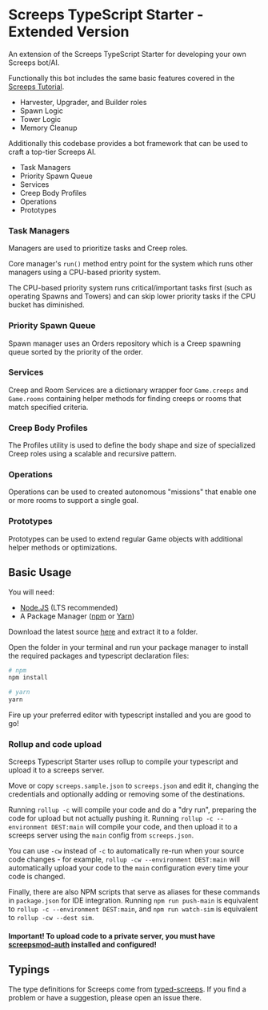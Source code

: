 # Screeps TypeScript Starter - Extended Version

An extension of the Screeps TypeScript Starter for developing your own Screeps bot/AI.

Functionally this bot includes the same basic features covered in the [Screeps Tutorial](https://screeps.com/a/#!/sim/tutorial).

-   Harvester, Upgrader, and Builder roles
-   Spawn Logic
-   Tower Logic
-   Memory Cleanup

Additionally this codebase provides a bot framework that can be used to craft a top-tier Screeps AI.

-   Task Managers
-   Priority Spawn Queue
-   Services
-   Creep Body Profiles
-   Operations
-   Prototypes

### Task Managers

Managers are used to prioritize tasks and Creep roles.

Core manager's `run()` method entry point for the system which runs other managers using a CPU-based priority system.

The CPU-based priority system runs critical/important tasks first (such as operating Spawns and Towers) and can skip lower priority tasks if the CPU bucket has diminished.

### Priority Spawn Queue

Spawn manager uses an Orders repository which is a Creep spawning queue sorted by the priority of the order.

### Services

Creep and Room Services are a dictionary wrapper foor `Game.creeps` and `Game.rooms` containing helper methods for finding creeps or rooms that match specified criteria.

### Creep Body Profiles

The Profiles utility is used to define the body shape and size of specialized Creep roles using a scalable and recursive pattern.

### Operations

Operations can be used to created autonomous "missions" that enable one or more rooms to support a single goal.

### Prototypes

Prototypes can be used to extend regular Game objects with additional helper methods or optimizations.

## Basic Usage

You will need:

-   [Node.JS](https://nodejs.org/en/download) (LTS recommended)
-   A Package Manager ([npm](https://docs.npmjs.com/getting-started/installing-node) or [Yarn](https://yarnpkg.com/en/docs/getting-started))

Download the latest source [here](https://github.com/admon84/screeps-typescript-starter/archive/master.zip) and extract it to a folder.

Open the folder in your terminal and run your package manager to install the required packages and typescript declaration files:

```bash
# npm
npm install

# yarn
yarn
```

Fire up your preferred editor with typescript installed and you are good to go!

### Rollup and code upload

Screeps Typescript Starter uses rollup to compile your typescript and upload it to a screeps server.

Move or copy `screeps.sample.json` to `screeps.json` and edit it, changing the credentials and optionally adding or removing some of the destinations.

Running `rollup -c` will compile your code and do a "dry run", preparing the code for upload but not actually pushing it. Running `rollup -c --environment DEST:main` will compile your code, and then upload it to a screeps server using the `main` config from `screeps.json`.

You can use `-cw` instead of `-c` to automatically re-run when your source code changes - for example, `rollup -cw --environment DEST:main` will automatically upload your code to the `main` configuration every time your code is changed.

Finally, there are also NPM scripts that serve as aliases for these commands in `package.json` for IDE integration. Running `npm run push-main` is equivalent to `rollup -c --environment DEST:main`, and `npm run watch-sim` is equivalent to `rollup -cw --dest sim`.

#### Important! To upload code to a private server, you must have [screepsmod-auth](https://github.com/ScreepsMods/screepsmod-auth) installed and configured!

## Typings

The type definitions for Screeps come from [typed-screeps](https://github.com/screepers/typed-screeps). If you find a problem or have a suggestion, please open an issue there.
